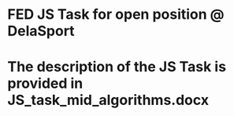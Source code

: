 # FED JS Task for open position @ DelaSport
# The description of the JS Task is provided in JS_task_mid_algorithms.docx